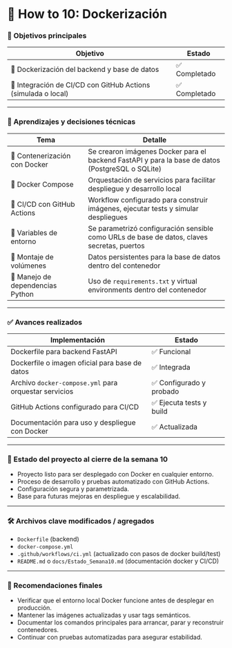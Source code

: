 # 📅 How to 10: Dockerización


### 🎯 Objetivos principales

| Objetivo                                                      | Estado       |
| ------------------------------------------------------------- | ------------ |
| 🐳 Dockerización del backend y base de datos                  | ✅ Completado |
| 🔁 Integración de CI/CD con GitHub Actions (simulada o local) | ✅ Completado |

---

### 🧠 Aprendizajes y decisiones técnicas

| Tema                             | Detalle                                                                                          |
| -------------------------------- | ------------------------------------------------------------------------------------------------ |
| 🐳 Contenerización con Docker    | Se crearon imágenes Docker para el backend FastAPI y para la base de datos (PostgreSQL o SQLite) |
| 🧱 Docker Compose                | Orquestación de servicios para facilitar despliegue y desarrollo local                           |
| 🔁 CI/CD con GitHub Actions      | Workflow configurado para construir imágenes, ejecutar tests y simular despliegues               |
| 🔧 Variables de entorno          | Se parametrizó configuración sensible como URLs de base de datos, claves secretas, puertos       |
| 📂 Montaje de volúmenes          | Datos persistentes para la base de datos dentro del contenedor                                   |
| 🐍 Manejo de dependencias Python | Uso de `requirements.txt` y virtual environments dentro del contenedor                           |

---

### ✅ Avances realizados

| Implementación                                        | Estado                  |
| ----------------------------------------------------- | ----------------------- |
| Dockerfile para backend FastAPI                       | ✅ Funcional             |
| Dockerfile o imagen oficial para base de datos        | ✅ Integrada             |
| Archivo `docker-compose.yml` para orquestar servicios | ✅ Configurado y probado |
| GitHub Actions configurado para CI/CD                 | ✅ Ejecuta tests y build |
| Documentación para uso y despliegue con Docker        | ✅ Actualizada           |

---

### 🚀 Estado del proyecto al cierre de la semana 10

* Proyecto listo para ser desplegado con Docker en cualquier entorno.
* Proceso de desarrollo y pruebas automatizado con GitHub Actions.
* Configuración segura y parametrizada.
* Base para futuras mejoras en despliegue y escalabilidad.

---

### 🛠️ Archivos clave modificados / agregados

* `Dockerfile` (backend)
* `docker-compose.yml`
* `.github/workflows/ci.yml` (actualizado con pasos de docker build/test)
* `README.md` o `docs/Estado_Semana10.md` (documentación docker y CI/CD)

---

### 📘 Recomendaciones finales

* Verificar que el entorno local Docker funcione antes de desplegar en producción.
* Mantener las imágenes actualizadas y usar tags semánticos.
* Documentar los comandos principales para arrancar, parar y reconstruir contenedores.
* Continuar con pruebas automatizadas para asegurar estabilidad.
